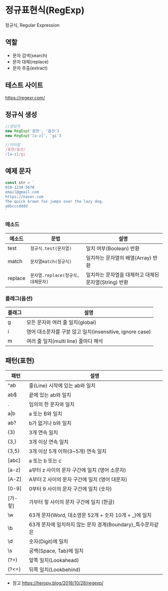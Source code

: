 # 정규표현식(RegExp)

정규식, Regular Expression

## 역할
- 문자 검색(search)
- 문자 대체(replace)
- 문자 추출(extract)

## 테스트 사이트

https://regexr.com/

## 정규식 생성
```js
//생성자
new RegExp('표현', '옵션')
new RegExp('[a-z]', 'gi')

//리터럴
/표현/옵션/
/[a-z]/gi
```

## 예제 문자

```js
const str = `
010-1234-5678
email@gmail.com
https://naver.com
The quick brown fox jumps over the lazy dog.
abbcccdddd
`
```

### 메소드

메소드 | 문법 | 설명
--|--|--
test | `정규식.test(문자열)` | 일치 여부(Boolean) 반환
match | `문자열match(정규식)` | 일치하는 문자열의 배열(Array) 반환
replace | `문자열.replace(정규식,대체문자)` | 일치하는 문자열을 대체하고 대체된 문자열(String) 반환

### 플레그(옵션)

플래그 | 설명
--|--
g | 모든 문자와 여러 줄 일치(global)
i | 영어 대소문자를 구분 않고 일치(insensitive, ignore case)
m | 여러 줄 일치(multi line) 줄마다 해석

## 패턴(표현)

패턴 | 설명
--|--
^ab | 줄(Line) 시작에 있는 ab와 일치
ab$ | 끝에 있는 ab와 일치
. | 임의의 한 문자와 일치
a&verbar;b | a 또는 B와 일치
ab? | b가 없거나 b와 일치
{3} | 3개 연속 일치
{3,} | 3개 이상 연속 일치
{3,5} | 3개 이상 5개 이하(3~5개) 연속 일치
[abc] | a 또는 b 또는 c
[a-z] | a부터 z 사이의 문자 구간에 일치 (영어 소문자)
[A-Z] | A부터 Z 사이의 문자 구간에 일치 (영어 대문자)
[0-9] | 0부터 9 사이의 문자 구간에 일치 (숫자)
[가-힣] | 가부터 힣 사이의 문자 구간에 일치 (한글)
\w | 63개 문자(Word, 대소영문 52개 + 숫자 10개 + _)에 일치
\b | 63개 문자에 일치하지 않는 문자 경계(Boundary)_특수문자같은
\d | 숫자(Digit)에 일치
\s | 공백(Space, Tab)에 일치
(?=) | 앞쪽 일치(Lookahead)
(?<=) | 뒤쪽 일치(Lookbehind)

* 참고
https://heropy.blog/2018/10/28/regexp/